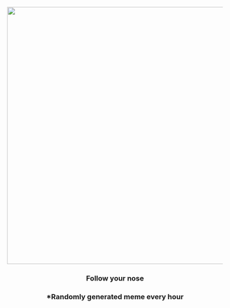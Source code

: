 <p align="center">
        <img src="https://i.redd.it/wdziy1c5xqh91.gif" width="600" height="600">
        </p>
        <h3 align="center">Follow your nose</h3>
        <h3 align="center">*Randomly generated meme every hour</h3>
    